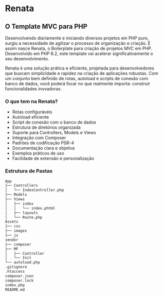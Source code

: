 # Renata

## O Template MVC para PHP

Desenvolvendo diariamente e iniciando diversos projetos em PHP puro, surgiu a necessidade de agilizar o processo de organização e criação. E assim nasce Renata, o Boilerplate para criação de projetos MVC em PHP. Desenvolvido em PHP 8.2, este template vai acelerar significativamente o seu desenvolvimento.

Renata é uma solução prática e eficiente, projetada para desenvolvedores que buscam simplicidade e rapidez na criação de aplicações robustas. Com um conjunto bem definido de rotas, autoload e scripts de conexão com banco de dados, você poderá focar no que realmente importa: construir funcionalidades inovadoras.

### O que tem na Renata?
- Rotas configuráveis
- Autoload eficiente
- Script de conexão com o banco de dados
- Estrutura de diretórios organizada
- Suporte para Controllers, Models e Views
- Integração com Composer
- Padrões de codificação PSR-4
- Documentação clara e objetiva
- Exemplos práticos de uso
- Facilidade de extensão e personalização

### Estrutura de Pastas
```markdown
App
├── Controllers
│   └── IndexController.php
├── Models
├── Views
│   ├── index
│   │   └── index.phtml
│   ├── layouts
│   └── Route.php
Assets
├── css
├── images
├── js
vendor
├── composer
├── MF
│   ├── Controller
│   └── Init
└── autoload.php
.gitignore
.htaccess
composer.json
composer.lock
index.php
README.md
